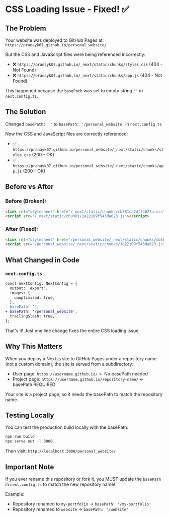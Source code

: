 # CSS Loading Issue - Fixed! ✅

## The Problem

Your website was deployed to GitHub Pages at:
`https://pranayk07.github.io/personal_website/`

But the CSS and JavaScript files were being referenced incorrectly:
- ❌ `https://pranayk07.github.io/_next/static/chunks/styles.css` (404 - Not Found)
- ❌ `https://pranayk07.github.io/_next/static/chunks/app.js` (404 - Not Found)

This happened because the `basePath` was set to empty string `''` in `next.config.ts`.

## The Solution

Changed `basePath: ''` to `basePath: '/personal_website'` in `next.config.ts`

Now the CSS and JavaScript files are correctly referenced:
- ✅ `https://pranayk07.github.io/personal_website/_next/static/chunks/styles.css` (200 - OK)
- ✅ `https://pranayk07.github.io/personal_website/_next/static/chunks/app.js` (200 - OK)

## Before vs After

### Before (Broken):
```html
<link rel="stylesheet" href="/_next/static/chunks/cb581ca74ff4627a.css"/>
<script src="/_next/static/chunks/1a22109f543da023.js"></script>
```

### After (Fixed):
```html
<link rel="stylesheet" href="/personal_website/_next/static/chunks/cb581ca74ff4627a.css"/>
<script src="/personal_website/_next/static/chunks/1a22109f543da023.js"></script>
```

## What Changed in Code

### `next.config.ts`
```diff
const nextConfig: NextConfig = {
  output: 'export',
  images: {
    unoptimized: true,
  },
- basePath: '',
+ basePath: '/personal_website',
  trailingSlash: true,
};
```

That's it! Just one line change fixes the entire CSS loading issue.

## Why This Matters

When you deploy a Next.js site to GitHub Pages under a repository name (not a custom domain), the site is served from a subdirectory:
- User page: `https://username.github.io/` ← No basePath needed
- Project page: `https://username.github.io/repository-name/` ← basePath REQUIRED

Your site is a project page, so it needs the basePath to match the repository name.

## Testing Locally

You can test the production build locally with the basePath:
```bash
npm run build
npx serve out -l 3000
```

Then visit: `http://localhost:3000/personal_website/`

## Important Note

If you ever rename this repository or fork it, you MUST update the `basePath` in `next.config.ts` to match the new repository name!

Example:
- Repository renamed to `my-portfolio` → `basePath: '/my-portfolio'`
- Repository renamed to `website` → `basePath: '/website'`
